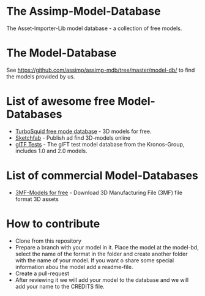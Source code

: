 # The Assimp-Model-Database
The Asset-Importer-Lib model database - a collection of free models.

# The Model-Database
See https://github.com/assimp/assimp-mdb/tree/master/model-db/ to find the models provided by us.

# List of awesome free Model-Databases
- [TurboSquid free mode database](https://www.turbosquid.com/Search/3D-Models/free) - 3D models for free.
- [Sketchfab](https://sketchfab.com) - Publish ad find 3D-models online
- [glTF Tests](https://github.com/KhronosGroup/glTF-Sample-Models) - The glFT test model database from the Kronos-Group, includes 1.0 and 2.0 models.

# List of commercial Model-Databases
- [3MF-Models for free](https://www.cgtrader.com/3d-models/ext/3mf) - Download 3D Manufacturing File (3MF) file format 3D assets

# How to contribute
- Clone from this repository 
- Prepare a branch with your model in it. Place the model at the model-bd, select the name of the format in the folder and create another
  folder with the name of your model. If you want o share some special information abou the model add a readme-file.
- Create a pull-request
- After reviewing it we will add your model to the database and we will add your name to the CREDITS file.
